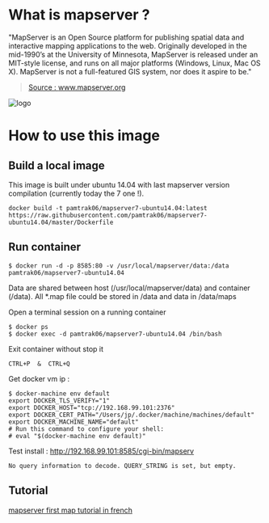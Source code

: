 # What is mapserver ?

"MapServer is an Open Source platform for publishing spatial data and interactive mapping applications to the web. Originally developed in the mid-1990’s at the University of Minnesota, MapServer is released under an MIT-style license, and runs on all major platforms (Windows, Linux, Mac OS X). MapServer is not a full-featured GIS system, nor does it aspire to be." 

> [Source : www.mapserver.org ](http://www.mapserver.org)

![logo](http://www.mapserver.org/_static/banner.png)

# How to use this image

## Build a local image

This image is built under ubuntu 14.04 with last mapserver version compilation (currently today the 7 one !).
```
docker build -t pamtrak06/mapserver7-ubuntu14.04:latest https://raw.githubusercontent.com/pamtrak06/mapserver7-ubuntu14.04/master/Dockerfile
```

## Run container

```
$ docker run -d -p 8585:80 -v /usr/local/mapserver/data:/data pamtrak06/mapserver7-ubuntu14.04
```

Data are shared between host (/usr/local/mapserver/data) and container (/data).
All *.map file could be stored in /data and data in /data/maps

Open a terminal session on a running container
```
$ docker ps
$ docker exec -d pamtrak06/mapserver7-ubuntu14.04 /bin/bash
```

Exit container without stop it
```
CTRL+P  &  CTRL+Q
```

Get docker vm ip : 
```
$ docker-machine env default
export DOCKER_TLS_VERIFY="1"
export DOCKER_HOST="tcp://192.168.99.101:2376"
export DOCKER_CERT_PATH="/Users/jp/.docker/machine/machines/default"
export DOCKER_MACHINE_NAME="default"
# Run this command to configure your shell: 
# eval "$(docker-machine env default)"
```

Test install : http://192.168.99.101:8585/cgi-bin/mapserv

```
No query information to decode. QUERY_STRING is set, but empty.
```
## Tutorial
[mapserver first map tutorial in french ](https://github.com/pamtrak06/gis-howto/blob/master/fr_ateliersigcartes-mapservermiseenoeuvre.pdf)


